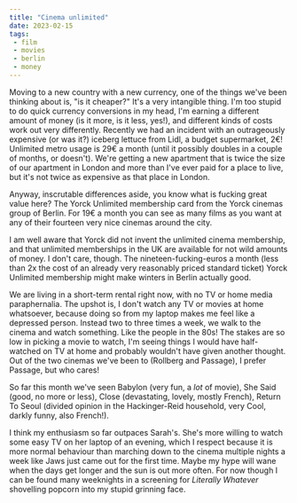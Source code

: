 ```yaml
---
title: "Cinema unlimited"
date: 2023-02-15
tags:
 - film
 - movies
 - berlin
 - money
---
```


Moving to a new country with a new currency, one of the things we've been thinking about is, "is it cheaper?" It's a very intangible thing. I'm too stupid to do quick currency conversions in my head, I'm earning a different amount of money (is it more, is it less, yes!), and different kinds of costs work out very differently. Recently we had an incident with an outrageously expensive (or was it?) iceberg lettuce from Lidl, a budget supermarket, 2€! Unlimited metro usage is 29€ a month (until it possibly doubles in a couple of months, or doesn't). We're getting a new apartment that is twice the size of our apartment in London and more than I've ever paid for a place to live, but it's not twice as expensive as that place in London.

Anyway, inscrutable differences aside, you know what is fucking great value here? The Yorck Unlimited membership card from the Yorck cinemas group of Berlin. For 19€ a month you can see as many films as you want at any of their fourteen very nice cinemas around the city.

I am well aware that Yorck did not invent the unlimited cinema membership, and that unlimited memberships in the UK are available for not wild amounts of money. I don't care, though. The nineteen-fucking-euros a month (less than 2x the cost of an already very reasonably priced standard ticket) Yorck Unlimited membership might make winters in Berlin actually good.

We are living in a short-term rental right now, with no TV or home media paraphernalia. The upshot is, I don't watch any TV or movies at home whatsoever, because doing so from my laptop makes me feel like a depressed person. Instead two to three times a week, we walk to the cinema and watch something. Like the people in the 80s! The stakes are so low in picking a movie to watch, I'm seeing things I would have half-watched on TV at home and probably wouldn't have given another thought. Out of the two cinemas we've been to (Rollberg and Passage), I prefer Passage, but who cares!

So far this month we've seen Babylon (very fun, a *lot* of movie), She Said (good, no more or less), Close (devastating, lovely, mostly French), Return To Seoul (divided opinion in the Hackinger-Reid household, very Cool, darkly funny, also French!).

I think my enthusiasm so far outpaces Sarah's. She's more willing to watch some easy TV on her laptop of an evening, which I respect because it is more normal behaviour than marching down to the cinema multiple nights a week like Jaws just came out for the first time. Maybe my hype will wane when the days get longer and the sun is out more often. For now though I can be found many weeknights in a screening for *Literally Whatever* shovelling popcorn into my stupid grinning face.